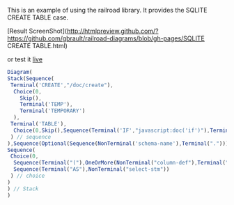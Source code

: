 This is an example of using the railroad library. It provides the SQLITE CREATE TABLE case.

[Result ScreenShot](http://htmlpreview.github.com/?https://github.com/gbrault/railroad-diagrams/blob/gh-pages/SQLITE CREATE TABLE.html)

or test it [live](http://htmlpreview.github.com/?https://raw.githubusercontent.com/gbrault/railroad-diagrams/gh-pages/live.html)

```javascript
Diagram(
Stack(Sequence(
 Terminal('CREATE',"/doc/create"),
  Choice(0,
    Skip(),
    Terminal('TEMP'),
    Terminal('TEMPORARY')
  ),
 Terminal('TABLE'),
  Choice(0,Skip(),Sequence(Terminal('IF',"javascript:doc('if')"),Terminal('NOT'),Terminal('EXISTS'))
 ) // sequence
),Sequence(Optional(Sequence(NonTerminal('schema-name'),Terminal("."))),NonTerminal('table-name')), // sequence
Sequence(
 Choice(0,
  Sequence(Terminal("("),OneOrMore(NonTerminal("column-def"),Terminal(",")),ZeroOrMore(Terminal(","),NonTerminal("table-constraint")),Terminal(")"),Optional(Sequence(Terminal("WITHOUT"),Terminal("ROWID")))),
  Sequence(Terminal("AS"),NonTerminal("select-stm"))
 ) // choice
)
) // Stack
)
```
